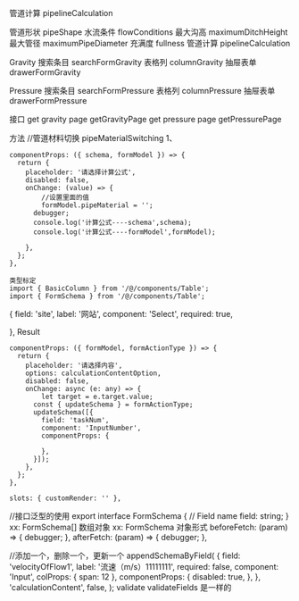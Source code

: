 管道计算 pipelineCalculation

管道形状 pipeShape
水流条件  flowConditions
最大沟高 maximumDitchHeight
最大管径 maximumPipeDiameter
充满度 fullness
管道计算 pipelineCalculation

Gravity
搜索条目 searchFormGravity
表格列 columnGravity
抽屉表单 drawerFormGravity

Pressure
搜索条目 searchFormPressure
表格列 columnPressure
抽屉表单 drawerFormPressure



接口
get gravity page  getGravityPage
get pressure page getPressurePage

方法
//管道材料切换
pipeMaterialSwitching
1、


    componentProps: ({ schema, formModel }) => {
      return {
        placeholder: '请选择计算公式',
        disabled: false,
        onChange: (value) => {
            //设置里面的值
            formModel.pipeMaterial = ''; 
          debugger;
          console.log('计算公式----schema',schema);
          console.log('计算公式----formModel',formModel);

        },
      };
    },

    类型标定
    import { BasicColumn } from '/@/components/Table';
    import { FormSchema } from '/@/components/Table';


{
    field: 'site',
    label: '网站',
    component: 'Select',
    required: true,

  },
  Result


    componentProps: ({ formModel, formActionType }) => {
      return {
        placeholder: '请选择内容',
        options: calculationContentOption,
        disabled: false,
        onChange: async (e: any) => {
            let target = e.target.value;
          const { updateSchema } = formActionType;
          updateSchema([{
            field: 'taskNum',
            component: 'InputNumber',
            componentProps: {

            },
          }]);
        },
      };
    },

    slots: { customRender: '' },
  //接口泛型的使用
  export interface FormSchema {
  // Field name
  field: string;
  }
  xx: FormSchema[] 数组对象
  xx: FormSchema 对象形式
    beforeFetch: (param) => {
    debugger;
  },
  afterFetch: (param) => {
    debugger;
  },

  //添加一个，删除一个，更新一个
    appendSchemaByField(
    {
      field: 'velocityOfFlow1',
      label: '流速（m/s）11111111',
      required: false,
      component: 'Input',
      colProps: { span: 12 },
      componentProps: {
        disabled: true,
      },
    },
    'calculationContent',
    false,
  );
  validate validateFields 是一样的

  
